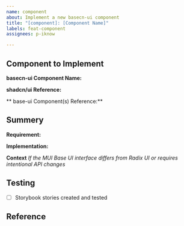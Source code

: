 ```yaml
---
name: component
about: Implement a new basecn-ui component
title: "[component]: [Component Name]"
labels: feat-component
assignees: p-iknow

---
```


## Component to Implement

**basecn-ui Component Name:** 

**shadcn/ui Reference:** 

** base-ui Component(s) Reference:** 

## Summery 
**Requirement:** 

**Implementation:** 

**Context**
*If the MUI Base UI interface differs from Radix UI or requires intentional API changes*

## Testing 
- [ ] Storybook stories created and tested

## Reference
